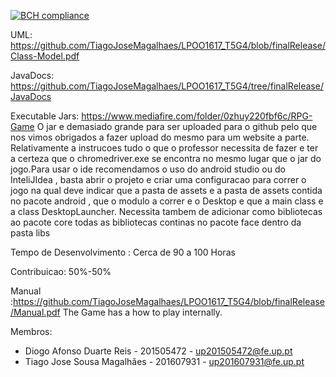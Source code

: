 [![BCH compliance](https://bettercodehub.com/edge/badge/TiagoJoseMagalhaes/LPOO1617_T5G4?branch=AndroidProject&token=8cc3949e4211773c91329c3e4357f448acdf770b)](https://bettercodehub.com/)

UML: https://github.com/TiagoJoseMagalhaes/LPOO1617_T5G4/blob/finalRelease/Class-Model.pdf

JavaDocs: https://github.com/TiagoJoseMagalhaes/LPOO1617_T5G4/tree/finalRelease/JavaDocs

Executable Jars: https://www.mediafire.com/folder/0zhuy220fbf6c/RPG-Game O jar e demasiado grande para ser uploaded para o github pelo que nos vimos obrigados a fazer upload do mesmo para um website a parte. Relativamente a instrucoes tudo o que o professor necessita de fazer e ter a certeza que o chromedriver.exe se encontra no mesmo lugar que o jar do jogo.Para usar o ide recomendamos o uso do android studio ou do InteliJIdea , basta abrir o projeto e criar uma configuracao para correr o jogo na qual deve indicar que a pasta de assets e a pasta de assets contida no pacote android , que o modulo a correr e o Desktop e que a main class e a class DesktopLauncher. Necessita tambem de adicionar como bibliotecas ao pacote core todas as bibliotecas continas no pacote face dentro da pasta libs

Tempo de Desenvolvimento : Cerca de 90 a 100 Horas

Contribuicao: 50%-50%

Manual :https://github.com/TiagoJoseMagalhaes/LPOO1617_T5G4/blob/finalRelease/Manual.pdf The Game has a how to play internally.

Membros:

- Diogo	Afonso	Duarte	Reis - 201505472 - up201505472@fe.up.pt
- Tiago	Jose	Sousa	Magalhães - 201607931 - up201607931@fe.up.pt
